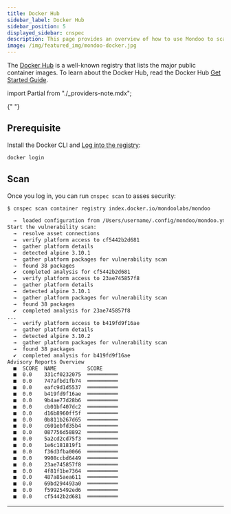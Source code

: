 ```yaml
---
title: Docker Hub
sidebar_label: Docker Hub
sidebar_position: 5
displayed_sidebar: cnspec
description: This page provides an overview of how to use Mondoo to scan Docker Hub for vulnerabilities in your containers.
image: /img/featured_img/mondoo-docker.jpg
---
```


The [Docker Hub](https://hub.docker.com/) is a well-known registry that lists the major public container images. To learn about the Docker Hub, read the Docker Hub [Get Started Guide](https://docs.docker.com/docker-hub/).

<!-- prettier-ignore -->
import Partial from "./_providers-note.mdx";

<Partial />{" "}

## Prerequisite

Install the Docker CLI and [Log into the registry](https://docs.docker.com/engine/reference/commandline/login/):

```bash
docker login
```

## Scan

Once you log in, you can run `cnspec scan` to asses security:

```bash
$ cnspec scan container registry index.docker.io/mondoolabs/mondoo

  →  loaded configuration from /Users/username/.config/mondoo/mondoo.yml
Start the vulnerability scan:
  →  resolve asset connections
  →  verify platform access to cf5442b2d681
  →  gather platform details
  →  detected alpine 3.10.1
  →  gather platform packages for vulnerability scan
  →  found 38 packages
  ✔  completed analysis for cf5442b2d681
  →  verify platform access to 23ae745857f8
  →  gather platform details
  →  detected alpine 3.10.1
  →  gather platform packages for vulnerability scan
  →  found 38 packages
  ✔  completed analysis for 23ae745857f8
...
  →  verify platform access to b419fd9f16ae
  →  gather platform details
  →  detected alpine 3.10.2
  →  gather platform packages for vulnerability scan
  →  found 38 packages
  ✔  completed analysis for b419fd9f16ae
Advisory Reports Overview
  ■  SCORE  NAME          SCORE
  ■  0.0    331cf0232075  ══════════
  ■  0.0    747afbd1fb74  ══════════
  ■  0.0    eafc9d1d5537  ══════════
  ■  0.0    b419fd9f16ae  ══════════
  ■  0.0    9b4ae77d28b6  ══════════
  ■  0.0    cb01bf407dc2  ══════════
  ■  0.0    d16b8960ff5f  ══════════
  ■  0.0    0b811b267d65  ══════════
  ■  0.0    c601ebfd35b4  ══════════
  ■  0.0    087756d58892  ══════════
  ■  0.0    5a2cd2cd75f3  ══════════
  ■  0.0    1e6c181819f1  ══════════
  ■  0.0    f36d3fba0066  ══════════
  ■  0.0    9908ccbd6449  ══════════
  ■  0.0    23ae745857f8  ══════════
  ■  0.0    4f81f1be7364  ══════════
  ■  0.0    487a85aea611  ══════════
  ■  0.0    69bd294493a0  ══════════
  ■  0.0    f59925492ed6  ══════════
  ■  0.0    cf5442b2d681  ══════════
```

---
